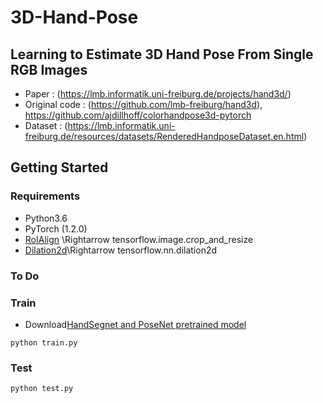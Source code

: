 # 3D-Hand-Pose

## Learning to Estimate 3D Hand Pose From Single RGB Images 
- Paper : (https://lmb.informatik.uni-freiburg.de/projects/hand3d/)
- Original code : (https://github.com/lmb-freiburg/hand3d), https://github.com/ajdillhoff/colorhandpose3d-pytorch
- Dataset : (https://lmb.informatik.uni-freiburg.de/resources/datasets/RenderedHandposeDataset.en.html)  


## Getting Started
### Requirements
 * Python3.6
 * PyTorch (1.2.0)
 * [RoIAlign](https://github.com/longcw/RoIAlign.pytorch) \Rightarrow tensorflow.image.crop_and_resize
 * [Dilation2d](https://github.com/ajdillhoff/colorhandpose3d-pytorch/tree/095eb9e76bedbabc7ec23ed2e3a77b9abd6a5760)\Rightarrow tensorflow.nn.dilation2d
 
 
### To Do

### Train
  * Download[HandSegnet and PoseNet pretrained model](https://drive.google.com/drive/folders/1mw0wLaxfN-L6hd1wopPl94ubFfahPNh1)   
  ```
  python train.py 
  ```
### Test
```
python test.py
```


